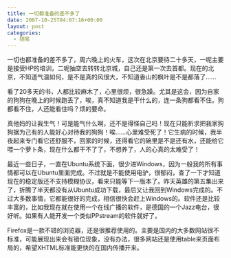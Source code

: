 ```yaml
---
title: 一切都准备的差不多了
date: 2007-10-25T04:07:16+00:00
layout: post
categories:
  - 随笔
---
```


一切也都准备的差不多了，周六晚上的火车，这次在北京要待二十多天，一呢主要是接受HP的培训，二呢抽空去转转北京城，自己还是第一次去首都。现在的北京，不知道气温如何，是不是真的风很大，不知道香山的枫叶是不是都落了……

看了20多天的书，人都比较麻木了，心里很烦，很急躁。尤其是这会，因为自家的狗狗在晚上的时候跑丢了，唉，真不知道我是干什么的，连一条狗都看不住。狗都看不住，人还能看住吗？烦的要命。

真他妈的让我生气！可是能气什么啊，还不是得怪自己吗！现在只能祈求把我家狗狗据为己有的人能好心对待我的狗狗！唉……心里难受死了！它生病的时候，我半夜起来专门看它还舒服不，回家的时候，还得看它的碗里是不是还有水，还能给它喂一个萝卜条，现在什么都干不了了，不想养了，人的心真的太难受了！
<!--more-->
最近一些日子，一直在Ubuntu系统下面，很少进Windows，因为一般我的所有事情都可以在Ubuntu里面完成。不过就是不能使用电驴，很郁闷，查了一下才知道现在的稳定版还不支持模糊协议，看来只能等下一版本了。昨天英雄的第五集出来了，折腾了半天都没有从Ubuntu成功下载，最后又让我回到Windows完成的。不过大多数事情，它都能很好的完成，相信很快会赶上Windows的。软件还是比较丰富的，比如我现在就在使用一个在线广播的软件，是德国的一个Jazz电台，很好听。如果有人能开发一个类似PPstream的软件就好了。

Firefox是一款不错的浏览器，还是很推荐使用的。主要是国内的大多数网站很不标准，可能展现出来会有错位现象，没有办法，很多网站还是使用table来页面布局的，希望XHTML标准能更快的在国内传播开来。